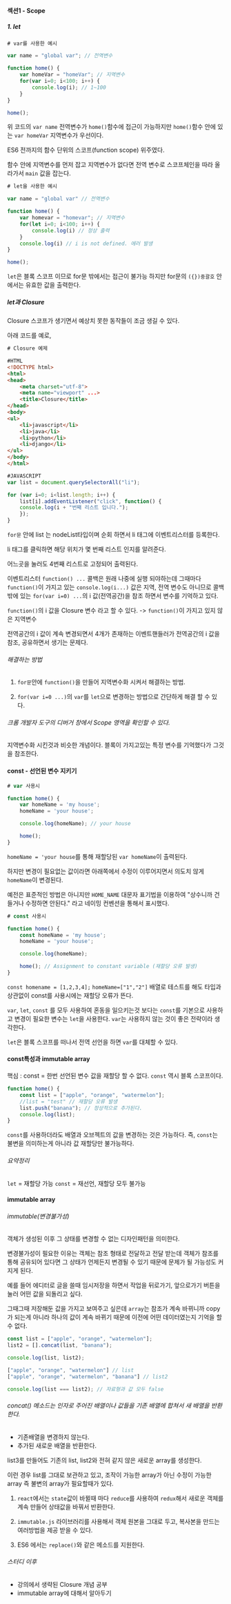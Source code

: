 #### 섹션1 - Scope

##### 1. let
```js
# var를 사용한 예시

var name = "global var"; // 전역변수

function home() {
    var homeVar = "homeVar"; // 지역변수
    for(var i=0; i<100; i++) {
        console.log(i); // 1~100
    }
}

home();
```

위 코드의 `var name` 전역변수가 `home()`함수에 접근이 가능하지만 `home()`함수 안에 있는 `var homeVar` 지역변수가 우선이다.

ES6 전까지의 함수 단위의 스코프(function scope) 위주였다.

함수 안에 지역변수를 먼저 잡고 지역변수가 없다면 전역 변수로 스코프체인을 따라 올라가서 `main` 값을 잡는다.

```js
# let을 사용한 예시

var name = "global var" // 전역변수

function home() {
    var homevar = "homevar"; // 지역변수
    for(let i=0; i<100; i++) {
        console.log(i) // 정상 출력
    }
    console.log(i) // i is not defined. 에러 발생
}

home();
```

`let`은 블록 스코프 이므로 for문 밖에서는 접근이 불가능 하지만 for문의 `({})중괄호` 안에서는 유효한 값을 출력한다.


##### let과 Closure
Closure 스코프가 생기면서 예상치 못한 동작들이 조금 생길 수 있다.

아래 코드를 예로,
```html
# Closure 예제

#HTML
<!DOCTYPE html>
<html>
<head>
    <meta charset="utf-8">
    <meta name="viewport" ...>
    <title>Closure</title>
</head>
<body>
<ul>
    <li>javascript</li>
    <li>java</li>
    <li>python</li>
    <li>django</li>
</ul>
</body>
</html>
```
```js
#JAVASCRIPT
var list = document.querySelectorAll("li");

for (var i=0; i<list.length; i++) {
    list[i].addEventListener("click", function() { 
    console.log(i + "번째 리스트 입니다.");
    });
}
```

`for문` 안에 list 는 nodeList타입이며 순회 하면서 li 태그에 이벤트리스터를 등록한다.

li 태그를 클릭하면 해당 위치가 몇 번째 리스트 인지를 알려준다.

어느곳을 눌러도 4번째 리스트로 고정되어 출력된다.

이벤트리스터 `function() ...` 콜백은 원래 나중에 실행 되야하는데 그때마다 `function()`이 가지고 있는 `console.log(i...)` 값은 지역, 전역 변수도 아니므로 콜백 밖에 있는 `for(var i=0) ...`의 i 값(전역공간)을 참조 하면서 변수를 기억하고 있다.

`function()`의 i 값을 Closure 변수 라고 할 수 있다.
-> `function()`이 가지고 있지 않은 지역변수

전역공간의 i 값이 계속 변경되면서 4개가 존재하는 이벤트핸들러가 전역공간의 i 값을 참조, 공유하면서 생기는 문제다.

###### 해결하는 방법
1. `for문`안에 `function()`을 만들어 지역변수화 시켜서 해결하는 방법.

2. `for(var i=0 ...)`의 `var`를 `let`으로 변경하는 방법으로 간단하게 해결 할 수 있다.

###### 크롬 개발자 도구의 디버거 창에서 Scope 영역을 확인할 수 있다.

지역변수화 시킨것과 비슷한 개념이다.
블록이 가지고있는 특정 변수를 기억했다가 그것을 참조한다.

#### const - 선언된 변수 지키기
```js
# var 사용시

function home() {
    var homeName = 'my house';
    homeName = 'your house';

    console.log(homeName); // your house

    home();
}
```

`homeName = 'your house`를 통해 재할당된 `var homeName`이 출력된다.

하지만 변경이 필요없는 값이라면 아래쪽에서 수정이 이루어지면서 의도치 않게 `homeName`이 변경된다.

예전은 표준적인 방법은 아니지만 `HOME_NAME` 대문자 표기법을 이용하여 "상수니까 건들거나 수정하면 안된다." 라고 네이밍 컨벤션을 통해서 표시했다.

```js
# const 사용시

function home() {
    const homeName = 'my house';
    homeName = 'your house';

    console.log(homeName); 

    home(); // Assignment to constant variable (재할당 오류 발생)
}
```

`const homename = [1,2,3,4];` `homeName=["1","2"]` 배열로 테스트를 해도 타입과 상관없이 const를 사용시에는 재할당 오류가 뜬다. 

`var`, `let`, `const` 를 모두 사용하여 혼동을 일으키는것 보다는 `const`를 기본으로 사용하고 변경이 필요한 변수는 `let`을 사용한다. `var`는 사용하지 않는 것이 좋은 전략이라 생각한다.

`let`은 블록 스코프를 떠나서 전역 선언을 하면 `var`를 대체할 수 있다.

#### const특성과 immutable array
핵심 : const = 한번 선언된 변수 값을 재할당 할 수 없다.
`const` 역시 블록 스코프이다.

```js
function home() {
    const list = ["apple", "orange", "watermelon"];
    //list = "test" // 재할당 오류 발생
    list.push("banana"); // 정상적으로 추가된다.
    console.log(list);
}
```

`const`를 사용하더라도 배열과 오브젝트의 값을 변경하는 것은 가능하다.
즉, `const`는 불변을 의미하는게 아니라 값 재할당만 불가능하다.

###### 요약정리
`let` = 재할당 가능
`const` = 재선언, 재할당 모두 불가능

#### immutable array

###### immutable(변경불가성)
객체가 생성된 이후 그 상태를 변경할 수 없는 디자인패턴을 의미한다.

변경불가성이 필요한 이유는 객체는 참조 형태로 전달하고 전달 받는데 객체가 참조를 통해 공유되어 있다면 그 상태가 언제든지 변경될 수 있기 때문에 문제가 될 가능성도 커지게 된다.

예를 들어 에디터로 글을 쓸때 임시저장을 하면서 작업을 뒤로가기, 앞으로가기 버튼을 눌러 어떤 값을 되돌리고 싶다.

그때그때 저장해둔 값을 가지고 보여주고 싶은데 `array`는 참조가 계속 바뀌니까 copy가 되는게 아니라 하나의 값이 계속 바뀌기 때문에 이전에 어떤 데이터였는지 기억을 할 수 없다.

```js
const list = ["apple", "orange", "watermelon"];
list2 = [].concat(list, "banana");

console.log(list, list2);

["apple", "orange", "watermelon"] // list
["apple", "orange", "watermelon", "banana"] // list2

console.log(list === list2); // 자료형과 값 모두 false
```

###### concat() 메소드는 인자로 주어진 배열이나 값들을 기존 배열에 합쳐서 새 배열을 반환한다.
+ 기존배열을 변경하지 않는다.
+ 추가된 새로운 배열을 반환한다.

list3를 만들어도 기존의 list, list2와 전혀 같지 않은 새로운 array를 생성한다.

이런 경우 list를 그대로 보관하고 있고, 조작이 가능한 array가 아닌 수정이 가능한 array 즉 불변의 array가 필요할때가 있다.

1. `react`에서는 `state`값이 바뀔때 마다 `reduce`를 사용하여 `redux`해서 새로운 객체를 계속 만들어 상태값을 바꿔서 반환한다.

2. `immutable.js` 라이브러리를 사용해서 객체 원본을 그대로 두고, 복사본을 만드는 여러방법을 제공 받을 수 있다.

3. ES6 에서는 `replace()`와 같은 메소드를 지원한다.

###### 스터디 이후
- 강의에서 생략된 Closure 개념 공부
- immutable array에 대해서 알아두기
